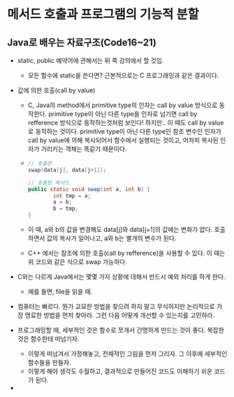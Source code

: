 # 메서드 호출과 프로그램의 기능적 분할

## Java로 배우는 자료구조(Code16~21)

- static, public 예약어에 관해서는 뒤 쪽 강의에서 할 것임.

  - 모든 함수에 static을 쓴다면? 근본적으로는 C 프로그래밍과 같은 결과이다.

- 값에 의한 호출(call by value)

  - C, Java의 method에서 primitive type의 인자는 call by value 방식으로 동작한다. primitive type이 아닌 다른 type을 인자로 넘기면 call by refference 방식으로 동작하는것처럼 보인다! 하지만.. 이 때도 call by value로 동작하는 것이다. primitive type이 아닌 다른 type인 참조 변수인 인자가 call by value에 의해 복사되어서 함수에서 실행되는 것이고, 어차피 복사된 인자가 가리키는 객체는 똑같기 때문이다.

  - ```java
    // 호출문
    swap(data[j], data[j+1]);
    
    // 호출된 메서드
    public static void swap(int a, int b) {
    		int tmp = a;
    		a = b;
    		b = tmp;
    }
    ```

  - 이 때, a와 b의 값을 변경해도 data[j]와 data[j+1]의 값에는 변화가 없다. 호출하면서 값의 복사가 일어나고, a와 b는 별개의 변수가 된다.

  - C++ 에서는 참조에 의한 호출(call by refference)을 사용할 수 있다. 이 때는 위 코드와 같은 식으로 swap 가능하다.

- C와는 다르게 Java에서는 몇몇 가지 상황에 대해서 반드시 예외 처리를 하게 한다.

  - 예를 들면, file을 읽을 때.

- 컴퓨터는 빠르다. 뭔가 교묘한 방법을 찾으려 하지 말고 무식하지만 논리적으로 가장 명료한 방법을 먼저 찾아라. 그런 다음 어떻게 개선할 수 있는지를 고민하라.

- 프로그래밍할 때, 세부적인 것은 함수로 쪼개서 간명하게 만드는 것이 좋다. 복잡한 것은 함수한테 떠넘기자.

  - 이렇게 떠넘겨서 가정해놓고, 전체적인 그림을 먼저 그리자. 그 이후에 세부적인 함수들을 만들자.
  - 이렇게 해야 생각도 수월하고, 결과적으로 만들어진 코드도 이해하기 쉬운 코드가 된다.

- 